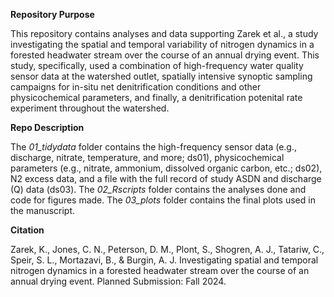 **Repository Purpose**

This repository contains analyses and data supporting Zarek et al., a study investigating the spatial and temporal variability of nitrogen dynamics in a forested headwater stream over the course of an annual drying event. This study, specifically, used a combination of high-frequency water quality sensor data at the watershed outlet, spatially intensive synoptic sampling campaigns for in-situ net denitrification conditions and other physicochemical parameters, and finally, a denitrification potenital rate experiment
throughout the watershed. 

**Repo Description**

The _01_tidydata_ folder contains the high-frequency sensor data (e.g., discharge, nitrate, temperature, and more; ds01), physicochemical parameters (e.g., nitrate, ammonium, dissolved organic carbon, etc.; ds02), N2 excess data, and a file with the full record of study ASDN and discharge (Q) data (ds03). 
The _02_Rscripts_ folder contains the analyses done and code for figures made. The _03_plots_ folder contains the final plots used in the manuscript. 

**Citation**

Zarek, K., Jones, C. N., Peterson, D. M., Plont, S., Shogren, A. J., Tatariw, C., Speir, S. L., Mortazavi, B., & Burgin, A. J. Investigating spatial and temporal nitrogen dynamics in a forested headwater stream over the course of an annual drying event. Planned Submission: Fall 2024. 

